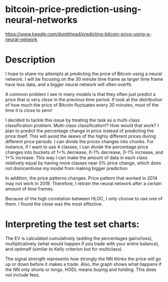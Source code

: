 # bitcoin-price-prediction-using-neural-networks


https://www.kaggle.com/dumbhead/predicting-bitcoin-price-using-a-neural-network

# Description
I hope to share my attempts at predicting the price of Bitcoin using a neural network. I will be focusing on the 30 minute time frame as larger time frame have less data, and a bigger neural network will often overfit.

A common problem I see in many models is that they often just predict a price that is very close in the previous time period. If look at the distribution of how much the price of Bitcoin fluctuates every 30 minutes, most of the time it is close to zero!

I decided to tackle this issue by treating the task as a multi-class classification problem. Multi-class classification!? How would that work? I plan to predict the percentage change in price instead of predicting the price itself. This will avoid the skews of the highly different prices during different price periods. I can divide the prices changes into chunks. For instance, if I want to use 4 classes, I can divide the percentage price changes into buckets of 1+% decrease, 0-1% decrease, 0-1% increase, and 1+% increase. This way I can make the amount of data in each class relatively equal by having more classes near 0% price change, which does not disincentivise my model from making bigger prediction.

In addition, the price patterns changes. Price pattern that worked in 2014 may not work in 2019. Therefore, I retrain the neural network after a certain amount of time frames.

Because of the high correlation between HLOC, I only choose to use one of them. I found the close was the most effective.

# Interpreting the test set charts:
The EV is calculated cumulatively (adding the percentages gains/loss), multiplicatively (what would happen if you trade with your entire balance), and optimalf (similar to Kelly criterion but for multiclass).

The signal strength represents how strongly the NN thinks the price will go up or down before it makes a trade. Also, the graph shows what happens if the NN only shorts or longs. HODL means buying and holding. This does not include fees.
